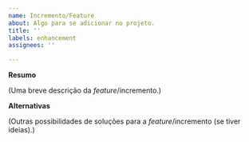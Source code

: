 ```yaml
---
name: Incremento/Feature
about: Algo para se adicionar no projeto.
title: ''
labels: enhancement
assignees: ''

---
```


**Resumo**

(Uma breve descrição da _feature_/incremento.)

**Alternativas**

(Outras possibilidades de soluções para a _feature_/incremento (se tiver ideias).)
